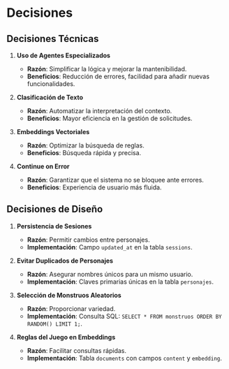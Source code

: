 # Decisiones

## Decisiones Técnicas

1. **Uso de Agentes Especializados**
   - **Razón**: Simplificar la lógica y mejorar la mantenibilidad.
   - **Beneficios**: Reducción de errores, facilidad para añadir nuevas funcionalidades.

2. **Clasificación de Texto**
   - **Razón**: Automatizar la interpretación del contexto.
   - **Beneficios**: Mayor eficiencia en la gestión de solicitudes.

3. **Embeddings Vectoriales**
   - **Razón**: Optimizar la búsqueda de reglas.
   - **Beneficios**: Búsqueda rápida y precisa.

4. **Continue on Error**
   - **Razón**: Garantizar que el sistema no se bloquee ante errores.
   - **Beneficios**: Experiencia de usuario más fluida.


## Decisiones de Diseño

1. **Persistencia de Sesiones**
   - **Razón**: Permitir cambios entre personajes.
   - **Implementación**: Campo `updated_at` en la tabla `sessions`.

2. **Evitar Duplicados de Personajes**
   - **Razón**: Asegurar nombres únicos para un mismo usuario.
   - **Implementación**: Claves primarias únicas en la tabla `personajes`.

3. **Selección de Monstruos Aleatorios**
   - **Razón**: Proporcionar variedad.
   - **Implementación**: Consulta SQL: `SELECT * FROM monstruos ORDER BY RANDOM() LIMIT 1;`.

4. **Reglas del Juego en Embeddings**
   - **Razón**: Facilitar consultas rápidas.
   - **Implementación**: Tabla `documents` con campos `content` y `embedding`.